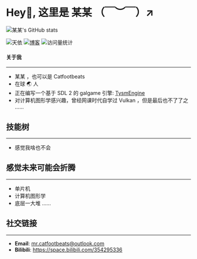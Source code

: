 # Hey👋, 这里是 **某某** **（￣︶￣）↗**

![某某's GitHub stats](https://github-readme-stats.vercel.app/api?username=Catfootbeats&show_icons=true&theme=tokyonight)

![天依](https://img.shields.io/badge/∞-66ccff?style=flat-square)
[![博客](https://img.shields.io/badge/Website-博客-66ccff?style=flat-square)](https://catfootbeats.icu/)
![访问量统计](https://komarev.com/ghpvc/?username=Catfootbeats&label=Views&color=66ccff&style=flat-square)

#### 关于我
---

- 某某 ，也可以是 Catfootbeats
- 在球 🌏 人
- 正在编写一个基于 SDL 2 的 galgame 引擎: [TysmEngine](https://github.com/Catfootbeats/TysmEngine)
- 对计算机图形学感兴趣，曾经网课时代自学过 Vulkan ，但是最后也不了了之 ......

## 技能树
---

- 感觉我啥也不会

## 感觉未来可能会折腾
---

- 单片机
- 计算机图形学
- 底层一大堆 ......

## 社交链接
---

- **Email**: mr.catfootbeats@outlook.com
- **Bilibili**: https://space.bilibili.com/354295336
